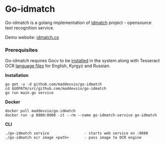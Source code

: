 # Go-idmatch
Go-idmatch is a golang implementation of [idmatch](https://github.com/maddevsio/idmatch) project - opensource text recognition service.

Demo website: [idmatch.co](https://idmatch.co/) 

### Prerequisites      
 Go-idmatch requires Gocv to be [installed](https://github.com/hybridgroup/gocv#how-to-install) in the system along with Tesseract OCR [language files](https://github.com/tesseract-ocr/tesseract/wiki/Data-Files) for English, Kyrgyz and Russian.
 
**Installation**
```
go get -u -d github.com/maddevsio/go-idmatch
cd $GOPATH/src/github.com/maddevsio/go-idmatch
go run main.go service
```
**Docker**
```
docker pull maddevsio/go-idmatch
docker run -p 8080:8080 -it --rm --name go-idmatch-service go-idmatch
```
**CLI**
```
./go-idmatch service				- starts web service on :8080
./go-idmatch ocr image <path>		- pass image to OCR engine	
```

